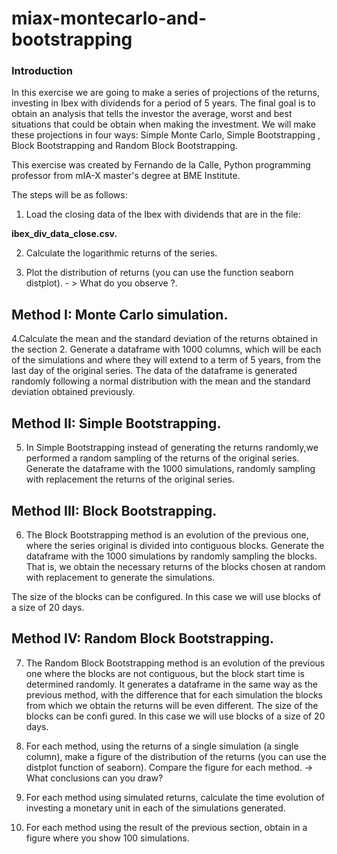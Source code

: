 # miax-montecarlo-and-bootstrapping

### Introduction

In this exercise we are going to make a series of projections of the returns, investing in Ibex with dividends for a period of 5 years. 
The final goal is to obtain an analysis that tells the investor the average, worst and best situations that could be obtain when making the investment.  We will make these projections in four ways: Simple Monte Carlo, Simple Bootstrapping , Block Bootstrapping and Random Block Bootstrapping.

This exercise was created by Fernando de la Calle, Python programming professor from mIA-X master's degree at BME Institute.


The steps will be as follows:

1. Load the closing data of the Ibex with dividends that are in the file:

<b> ibex_div_data_close.csv. </b>

2. Calculate the logarithmic returns of the series.

3. Plot the distribution of returns (you can use the function seaborn distplot). - > What do you observe ?.

## Method I: Monte Carlo simulation.

4.Calculate the mean and the standard deviation of the returns obtained in the section 2.
Generate a dataframe with 1000 columns, which will be each of the simulations and where they will extend to a term of 5 years, from the last day of the
original series.
The data of the dataframe is generated randomly following a normal distribution with the mean and the standard deviation obtained previously.

## Method II: Simple Bootstrapping.

5. In Simple Bootstrapping instead of generating the returns randomly,we performed a random sampling of the returns of the original series.
Generate the dataframe with the 1000 simulations, randomly sampling with replacement the returns of the original series.

## Method III: Block Bootstrapping.

6. The Block Bootstrapping method is an evolution of the previous one, where the series original is divided into contiguous blocks.
Generate the dataframe with the 1000 simulations by randomly sampling the blocks. That is, we obtain the necessary returns of the blocks chosen at random with replacement to generate the simulations.

The size of the blocks can be configured. In this case we will use blocks of a size of 20 days.

## Method IV: Random Block Bootstrapping.

7. The Random Block Bootstrapping method is an evolution of the previous one where the blocks are not contiguous, but the block start time is determined randomly.
It generates a dataframe in the same way as the previous method, with the difference that for each simulation the blocks from which we obtain the returns will be even different.
The size of the blocks can be confi gured. In this case we will use blocks of a size of 20 days.

8. For each method, using the returns of a single simulation (a single column), make a figure of the distribution of the returns (you can use the distplot function of seaborn). Compare the figure for each method. -> What conclusions can you draw?

9. For each method using simulated returns, calculate the time evolution of investing a monetary unit in each of the simulations generated.

10. For each method using the result of the previous section, obtain in a figure where you show 100 simulations.






